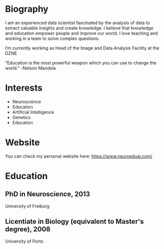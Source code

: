 # Biography
I am an experienced data scientist fascinated by the analysis of data to extract valuable insights and create knowledge. I believe that knowledge and education empower people and improve our world. I love teaching and working in a team to solve complex questions.

I’m currently working as Head of the Image and Data Analysis Facility at the DZNE

“Education is the most powerful weapon which you can use to change the world.” -Nelson Mandela

# Interests

- Neuroscience
- Education
- Artificial Intelligence
- Genetics
- Education

# Website

You can check my personal website here: https://www.neuroeduai.com/

# Education

## PhD in Neuroscience, 2013

University of Freiburg

## Licentiate in Biology (equivalent to Master's degree), 2008

University of Porto



<!--
**amgfernandes/amgfernandes** is a ✨ _special_ ✨ repository because its `README.md` (this file) appears on your GitHub profile.

Here are some ideas to get you started:

- 🔭 I’m currently working on ...
- 🌱 I’m currently learning ...
- 👯 I’m looking to collaborate on ...
- 🤔 I’m looking for help with ...
- 💬 Ask me about ...
- 📫 How to reach me: ...
- 😄 Pronouns: ...
- ⚡ Fun fact: ...
-->
